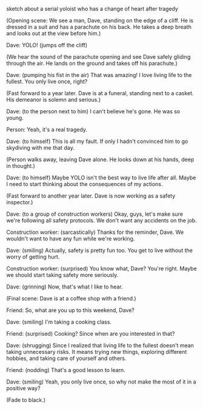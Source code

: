 sketch about a serial yoloist who has a change of heart after tragedy 

(Opening scene: We see a man, Dave, standing on the edge of a cliff. He is dressed in a suit and has a parachute on his back. He takes a deep breath and looks out at the view before him.)

Dave: YOLO! (jumps off the cliff)

(We hear the sound of the parachute opening and see Dave safely gliding through the air. He lands on the ground and takes off his parachute.)

Dave: (pumping his fist in the air) That was amazing! I love living life to the fullest. You only live once, right?

(Fast forward to a year later. Dave is at a funeral, standing next to a casket. His demeanor is solemn and serious.)

Dave: (to the person next to him) I can't believe he's gone. He was so young.

Person: Yeah, it's a real tragedy.

Dave: (to himself) This is all my fault. If only I hadn't convinced him to go skydiving with me that day.

(Person walks away, leaving Dave alone. He looks down at his hands, deep in thought.)

Dave: (to himself) Maybe YOLO isn't the best way to live life after all. Maybe I need to start thinking about the consequences of my actions.

(Fast forward to another year later. Dave is now working as a safety inspector.)

Dave: (to a group of construction workers) Okay, guys, let's make sure we're following all safety protocols. We don't want any accidents on the job.

Construction worker: (sarcastically) Thanks for the reminder, Dave. We wouldn't want to have any fun while we're working.

Dave: (smiling) Actually, safety is pretty fun too. You get to live without the worry of getting hurt.

Construction worker: (surprised) You know what, Dave? You're right. Maybe we should start taking safety more seriously.

Dave: (grinning) Now, that's what I like to hear.

(Final scene: Dave is at a coffee shop with a friend.)

Friend: So, what are you up to this weekend, Dave?

Dave: (smiling) I'm taking a cooking class.

Friend: (surprised) Cooking? Since when are you interested in that?

Dave: (shrugging) Since I realized that living life to the fullest doesn't mean taking unnecessary risks. It means trying new things, exploring different hobbies, and taking care of yourself and others.

Friend: (nodding) That's a good lesson to learn.

Dave: (smiling) Yeah, you only live once, so why not make the most of it in a positive way?

(Fade to black.)